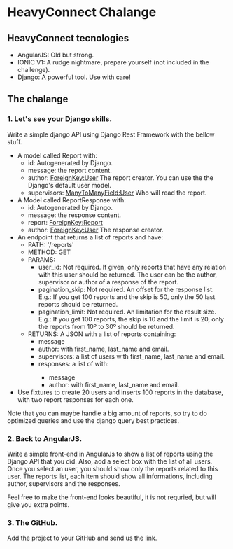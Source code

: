 # HeavyConnect Chalange


## HeavyConnect tecnologies

 * AngularJS: Old but strong.
 * IONIC V1: A rudge nightmare, prepare yourself (not included in the challenge).
 * Django: A powerful tool. Use with care! 


## The chalange

### 1. Let's see your Django skills.

Write a simple django API using Django Rest Framework with the bellow stuff.

- A model called Report with:
    - id: Autogenerated by Django.
    - message: <TextField> the report content.
    - author: <ForeignKey:User> The report creator. You can use the the Django's default user model.
    - supervisors: <ManyToManyField:User> Who will read the report.
- A Model called ReportResponse with:
    - id: Autogenerated by Django.
    - message: <TextField> the response content.
    - report: <ForeignKey:Report>
    - author: <ForeignKey:User> The response creator.
- An endpoint that returns a list of reports and have:
    - PATH: '/reports'
    - METHOD: GET
    - PARAMS: 
        - user_id: <int> Not required. If given, only reports that have any relation with this user should be returned. The user can be the author, supervisor or author of a response of the report.
        - pagination_skip: <int> Not required. An offset for the response list. E.g.: If you get 100 reports and the skip is 50, only the 50 last reports should be returned.
        - pagination_limit: <int> Not required. An limitation for the result size. E.g.: If you get 100 reports, the skip is 10 and the limit is 20, only the reports from 10º to 30º should be returned.
    - RETURNS: A JSON with a list of reports containing:
        - message
        - author: with first_name, last_name and email.
        - supervisors: a list of users with first_name, last_name and email.
        - responses: a list of <ReportResponse> with:
            - message
            - author: with first_name, last_name and email.
- Use fixtures to create 20 users and inserts 100 reports in the database, with two report responses for each one.

Note that you can maybe handle a big amount of reports, so try to do optimized queries and use the django query best practices.

### 2. Back to AngularJS.

Write a simple front-end in AngularJs to show a list of reports using the Django API that you did. Also, add a select box with the list of all users. Once you select an user, you should show only the reports related to this user. The reports list, each item should show all informations, including author, supervisors and the responses.

Feel free to make the front-end looks beautiful, it is not requried, but will give you extra points.

### 3. The GitHub.

Add the project to your GitHub and send us the link. 